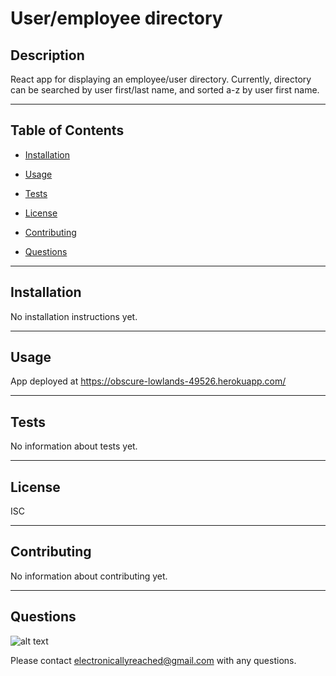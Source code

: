 # User/employee directory


## Description

React app for displaying an employee/user directory. Currently, directory can be searched by user first/last name, and sorted a-z by user first name.

- - -

## Table of Contents
    

* [Installation](#installation)

* [Usage](#usage)

* [Tests](#tests)

* [License](#lisence)

* [Contributing](#contributing)

* [Questions](#questions)

- - -

## Installation

No installation instructions yet.

- - -

## Usage

App deployed at https://obscure-lowlands-49526.herokuapp.com/

- - -

## Tests

No information about tests yet.

- - -

## License

ISC

- - -

## Contributing

No information about contributing yet.

- - -

## Questions

![alt text](https://avatars0.githubusercontent.com/u/56980945?v=4 "profile image for julzar")


Please contact electronicallyreached@gmail.com with any questions.
